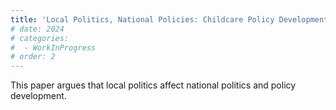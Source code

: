 ```yaml
---
title: 'Local Politics, National Policies: Childcare Policy Development in South Korea'
# date: 2024
# categories: 
#  - WorkInProgress
# order: 2
---
```


This paper argues that local politics affect national politics and policy development.


